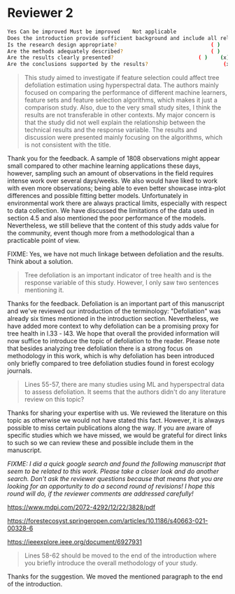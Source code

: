 # Reviewer 2

```sh
Yes	Can be improved	Must be improved	Not applicable
Does the introduction provide sufficient background and include all relevant references? (x)	( )	( )	( )
Is the research design appropriate? 							 ( )	(x)	( )	( )
Are the methods adequately described? 							 ( )	(x)	( )	( )
Are the results clearly presented?							 ( )	(x)	( )	( )
Are the conclusions supported by the results?						 (x)	( )	( )	( )
```

> This study aimed to investigate if feature selection could affect tree defoliation estimation using hyperspectral data. The authors mainly focused on comparing the performance of different machine learners, feature sets and feature selection algorithms, which makes it just a comparison study. Also, due to the very small study sites, I think the results are not transferable in other contexts. My major concern is that the study did not well explain the relationship between the technical results and the response variable. The results and discussion were presented mainly focusing on the algorithms, which is not consistent with the title.

Thank you for the feedback.
A sample of 1808 observations might appear small compared to other machine learning applications these days, however, sampling such an amount of observations in the field requires intense work over several days/weeks.
We also would have liked to work with even more observations; being able to even better showcase intra-plot differences and possible fitting better models.
Unfortunately in environmental work there are always practical limits, especially with respect to data collection.
We have discussed the limitations of the data used in section 4.5 and also mentioned the poor performance of the models.
Nevertheless, we still believe that the content of this study adds value for the community, event though more from a methodological than a practicable point of view.

FIXME: Yes, we have not much linkage between defoliation and the results. Think about a solution.

> Tree defoliation is an important indicator of tree health and is the response variable of this study. However, I only saw two sentences mentioning it.

Thanks for the feedback.
Defoliation is an important part of this manuscript and we've reviewed our introduction of the terminology:
"Defoliation" was already six times mentioned in the introduction section.
Nevertheless, we have added more context to why defoliation can be a promising proxy for tree health in l.33 - l43.
We hope that overall the provided information will now suffice to introduce the topic of defoliation to the reader.
Please note that besides analyzing tree defoliation there is a strong focus on methodology in this work, which is why defoliation has been introduced only briefly compared to tree defoliation studies found in forest ecology journals.

> Lines 55-57, there are many studies using ML and hyperspectral data to assess defoliation. It seems that the authors didn't do any literature review on this topic?

Thanks for sharing your expertise with us.
We reviewed the literature on this topic as otherwise we would not have stated this fact.
However, it is always possible to miss certain publications along the way.
If you are aware of specific studies which we have missed, we would be grateful for direct links to such so we can review these and possible include them in the manuscript.

*FIXME: I did a quick google search and found the following manuscript that seem to be related to this work. Please take a closer look and do another search. Don't ask the reviewer questions because that means that you are looking for an opportunity to do a second round of revisions! I hope this round will do, if the reviewer comments are addressed carefully!*

<https://www.mdpi.com/2072-4292/12/22/3828/pdf>

<https://forestecosyst.springeropen.com/articles/10.1186/s40663-021-00328-6>

<https://ieeexplore.ieee.org/document/6927931>


> Lines 58-62 should be moved to the end of the introduction where you briefly introduce the overall methodology of your study.

Thanks for the suggestion.
We moved the mentioned paragraph to the end of the introduction.
